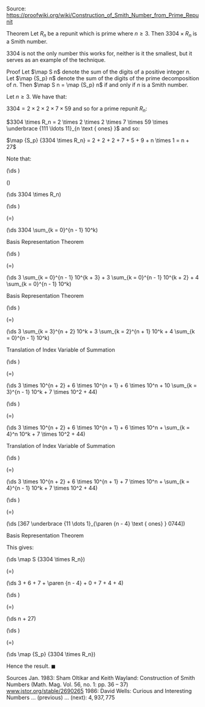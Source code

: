 # 

Source: https://proofwiki.org/wiki/Construction_of_Smith_Number_from_Prime_Repunit

Theorem
Let $R_n$ be a repunit which is prime where $n \ge 3$.
Then $3304 \times R_n$ is a Smith number.

$3304$ is not the only number this works for, neither is it the smallest, but it serves as an example of the technique.


Proof
Let $\map S n$ denote the sum of the digits of a positive integer $n$.
Let $\map {S_p} n$ denote the sum of the digits of the prime decomposition of $n$.
Then $\map S n = \map {S_p} n$ if and only if $n$ is a Smith number.

Let $n \ge 3$.
We have that:

$3304 = 2 \times 2 \times 2 \times 7 \times 59$
and so for a prime repunit $R_n$:

$3304 \times R_n = 2 \times 2 \times 2 \times 7 \times 59 \times \underbrace {111 \ldots 11}_{n \text { ones} }$
and so:

$\map {S_p} {3304 \times R_n} = 2 + 2 + 2 + 7 + 5 + 9 + n \times 1 = n + 27$

Note that:














\(\ds \)

\(\)







\(\ds 3304 \times R_n\)




















\(\ds \)

\(=\)







\(\ds 3304 \sum_{k = 0}^{n - 1} 10^k\)





Basis Representation Theorem














\(\ds \)

\(=\)







\(\ds 3 \sum_{k = 0}^{n - 1} 10^{k + 3} + 3 \sum_{k = 0}^{n - 1} 10^{k + 2} + 4 \sum_{k = 0}^{n - 1} 10^k\)





Basis Representation Theorem














\(\ds \)

\(=\)







\(\ds 3 \sum_{k = 3}^{n + 2} 10^k + 3 \sum_{k = 2}^{n + 1} 10^k + 4 \sum_{k = 0}^{n - 1} 10^k\)





Translation of Index Variable of Summation














\(\ds \)

\(=\)







\(\ds 3 \times 10^{n + 2} + 6 \times 10^{n + 1} + 6 \times 10^n + 10 \sum_{k = 3}^{n - 1} 10^k + 7 \times 10^2 + 44\)




















\(\ds \)

\(=\)







\(\ds 3 \times 10^{n + 2} + 6 \times 10^{n + 1} + 6 \times 10^n + \sum_{k = 4}^n 10^k + 7 \times 10^2 + 44\)





Translation of Index Variable of Summation














\(\ds \)

\(=\)







\(\ds 3 \times 10^{n + 2} + 6 \times 10^{n + 1} + 7 \times 10^n + \sum_{k = 4}^{n - 1} 10^k + 7 \times 10^2 + 44\)




















\(\ds \)

\(=\)







\(\ds [367 \underbrace {11 \dots 1}_{\paren {n - 4} \text { ones} } 0744]\)





Basis Representation Theorem



This gives:














\(\ds \map S {3304 \times R_n}\)

\(=\)







\(\ds 3 + 6 + 7 + \paren {n - 4} + 0 + 7 + 4 + 4\)




















\(\ds \)

\(=\)







\(\ds n + 27\)




















\(\ds \)

\(=\)







\(\ds \map {S_p} {3304 \times R_n}\)









Hence the result.
$\blacksquare$


Sources
Jan. 1983: Sham Oltikar and Keith Wayland: Construction of Smith Numbers (Math. Mag. Vol. 56, no. 1: pp. 36 – 37)  www.jstor.org/stable/2690265
1986: David Wells: Curious and Interesting Numbers ... (previous) ... (next): $4,937,775$




